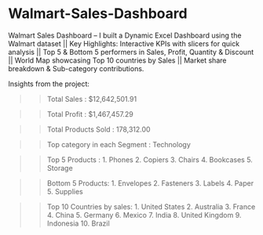 # Walmart-Sales-Dashboard
Walmart Sales Dashboard – I built a Dynamic Excel Dashboard using the Walmart dataset  || Key Highlights:  Interactive KPIs with slicers for quick analysis || Top 5 &amp; Bottom 5 performers in Sales, Profit, Quantity &amp; Discount || World Map showcasing Top 10 countries by Sales || Market share breakdown &amp; Sub-category contributions.

Insights from the project:
>> Total Sales : $12,642,501.91

>> Total Profit : $1,467,457.29

>> Total Products Sold : 178,312.00

>> Top category in each Segment : Technology

>> Top 5 Products :
      1. Phones
      2. Copiers
      3. Chairs
      4. Bookcases
      5. Storage

>> Bottom 5 Products:
      1. Envelopes
      2. Fasteners
      3. Labels
      4. Paper
      5. Supplies

>> Top 10 Countries by sales:
      1. United States
      2. Australia
      3. France
      4. China
      5. Germany
      6. Mexico
      7. India
      8. United Kingdom
      9. Indonesia
      10. Brazil



 
